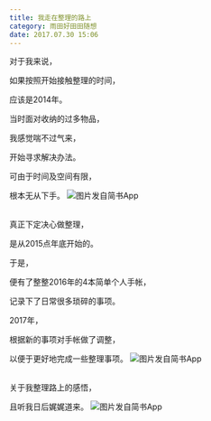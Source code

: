 ```yaml
---
title: 我走在整理的路上
category: 雨田好田田随想
date: 2017.07.30 15:06
---
```



对于我来说，

如果按照开始接触整理的时间，

应该是2014年。

当时面对收纳的过多物品，

我感觉喘不过气来，

开始寻求解决办法。

可由于时间及空间有限，

根本无从下手。
![图片发自简书App](https://markdown-1301532546.cos.ap-guangzhou.myqcloud.com/peipei_blog/20210921150336.jpeg)


​      
真正下定决心做整理，

是从2015点年底开始的。

于是，

便有了整整2016年的4本简单个人手帐，

记录下了日常很多琐碎的事项。

2017年，

根据新的事项对手帐做了调整，

以便于更好地完成一些整理事项。
![图片发自简书App](https://markdown-1301532546.cos.ap-guangzhou.myqcloud.com/peipei_blog/20210921150340.jpeg)


​      
关于我整理路上的感悟，

且听我日后娓娓道来。
![图片发自简书App](https://markdown-1301532546.cos.ap-guangzhou.myqcloud.com/peipei_blog/20210921150343.jpeg)
